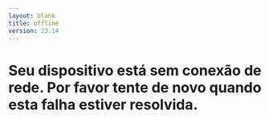 ```yaml
---
layout: blank
title: offline
version: 23.14
---
```


# Seu dispositivo está sem conexão de rede. Por favor tente de novo quando esta falha estiver resolvida.